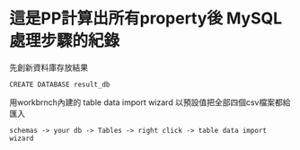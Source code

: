 # 這是PP計算出所有property後 MySQL處理步驟的紀錄

先創新資料庫存放結果
```
CREATE DATABASE result_db
```

用workbrnch內建的 table data import wizard 以預設值把全部四個csv檔案都給匯入

```
schemas -> your db -> Tables -> right click -> table data import wizard
```





